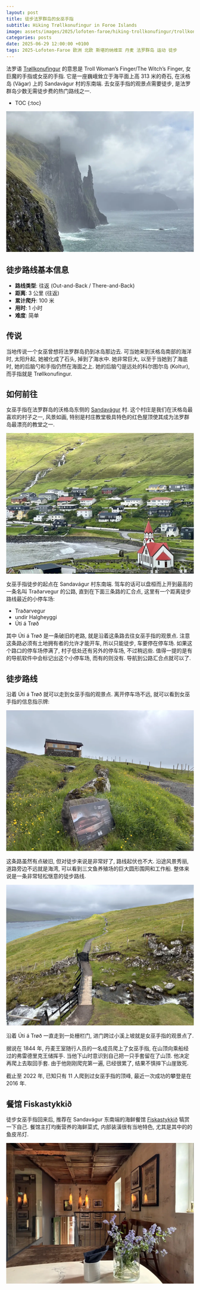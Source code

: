 ```yaml
---
layout: post
title: 徒步法罗群岛的女巫手指
subtitle: Hiking Trøllkonufingur in Foroe Islands
image: assets/images/2025/lofoten-faroe/hiking-trollkonufingur/trollkonufingur.webp
categories: posts
date: 2025-06-29 12:00:00 +0100
tags: 2025-Lofoten-Faroe 欧洲 北欧 斯堪的纳维亚 丹麦 法罗群岛 运动 徒步
---
```


法罗语 [Trøllkonufingur](https://visitvagar.fo/en/see-do0/culture-attractions/viewpoints/trollkonufingur1) 的意思是 Troll Woman’s Finger/The Witch’s Finger, 女巨魔的手指或女巫的手指. 它是一座巍峨耸立于海平面上高 313 米的奇石, 在沃格岛 (Vágar) 上的 Sandavágur 村的东南端. 去女巫手指的观景点需要徒步, 是法罗群岛少数无需徒步费的热门路线之一.

* TOC
{:toc}

![女巫手指 (Trøllkonufingur)](/assets/images/2025/lofoten-faroe/hiking-trollkonufingur/trollkonufingur.webp "女巫手指 (Trøllkonufingur)")

## 徒步路线基本信息

* **路线类型**: 往返 (Out-and-Back / There-and-Back)
* **距离**: 3 公里 (往返)
* **累计爬升**: 100 米
* **用时**: 1 小时
* **难度**: 简单

## 传说

当地传说一个女巫曾想将法罗群岛扔到冰岛那边去. 可当她来到沃格岛南部的海洋时, 太阳升起, 她被化成了石头, 掉到了海水中. 她非常巨大, 以至于当她到了海底时, 她的后脑勺和手指仍然在海面之上. 她的后脑勺是远处的科尔图尔岛 (Koltur), 而手指就是 Trøllkonufingur.

## 如何前往

女巫手指在法罗群岛的沃格岛东侧的 [Sandavágur](https://visitvagar.fo/en/about5/about-vagar-and-mykines/the-villages/sandavagur) 村. 这个村庄是我们在沃格岛最喜欢的村子之一, 风景如画, 特别是村庄教堂极具特色的红色屋顶使其成为法罗群岛最漂亮的教堂之一.

![Sandavágur](/assets/images/2025/lofoten-faroe/hiking-trollkonufingur/sandavagur.webp
 "Sandavágur")

女巫手指徒步的起点在 Sandavágur 村东南端. 驾车的话可以盘桓而上开到最高的一条名叫 Traðarvegur 的公路, 直到在下面三条路的汇合点, 这里有一个距离徒步路线最近的小停车场:

* Traðarvegur
* undir Halgheyggi
* Úti á Trøð

其中 Úti á Trøð 是一条破旧的老路, 就是沿着这条路去往女巫手指的观景点. 注意这条路必须有土地拥有者的允许才能开车, 所以只能徒步, 车要停在停车场. 如果这个路口的停车场停满了, 村子低处还有另外的停车场, 不过稍远些. 值得一提的是有的导航软件中会标记出这个小停车场, 而有的则没有. 导航到公路汇合点就可以了.

## 徒步路线

沿着 Úti á Trøð 就可以走到女巫手指的观景点. 离开停车场不远, 就可以看到女巫手指的信息指示牌:

![女巫手指信息指示牌](/assets/images/2025/lofoten-faroe/hiking-trollkonufingur/trollkonufingur-info.webp
 "女巫手指信息指示牌")

这条路虽然有点破旧, 但对徒步来说是非常好了, 路线起伏也不大. 沿途风景秀丽, 道路旁边不远就是海湾, 可以看到三文鱼养殖场的巨大圆形围网和工作船. 整体来说是一条非常轻松惬意的徒步路线.

![女巫手指徒步路线](/assets/images/2025/lofoten-faroe/hiking-trollkonufingur/trollkonufingur-trail.webp
 "女巫手指徒步路线")

沿着 Úti á Trøð 一直走到一处栅栏门, 进门跨过小溪上坡就是女巫手指的观景点了.

据说在 1844 年, 丹麦王室随行人员的一名成员爬上了女巫手指, 在山顶向乘船经过的弗雷德里克王储挥手. 当他下山时意识到自己把一只手套留在了山顶. 他决定再爬上去取回手套. 由于他刚刚爬完第一遍, 已经很累了, 结果不慎摔下山崖致死.

截止至 2022 年, 已知只有 11 人爬到过女巫手指的顶峰, 最近一次成功的攀登是在 2016 年.

## 餐馆 Fiskastykkið

徒步女巫手指回来后, 推荐在 Sandavágur 东南端的海鲜餐馆 [Fiskastykkið](https://visitvagar.fo/en/whatson/places/place/fiskastykkid0?region=7) 犒赏一下自己. 餐馆主打均衡营养的海鲜菜式, 内部装潢很有当地特色, 尤其是其中的的鱼皮吊灯.

![餐馆 Fiskastykkið](/assets/images/2025/lofoten-faroe/hiking-trollkonufingur/fiskastykkid.webp
 "餐馆 Fiskastykkið")